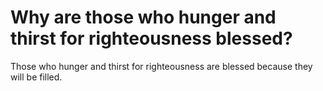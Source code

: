 # Why are those who hunger and thirst for righteousness blessed?

Those who hunger and thirst for righteousness are blessed because they will be filled.
